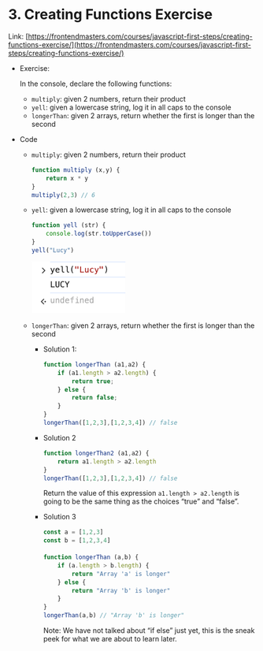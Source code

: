# 3. Creating Functions Exercise

Link: [https://frontendmasters.com/courses/javascript-first-steps/creating-functions-exercise/](https://frontendmasters.com/courses/javascript-first-steps/creating-functions-exercise/)

- Exercise:
    
    In the console, declare the following functions:
    
    - `multiply`: given 2 numbers, return their product
    - `yell`: given a lowercase string, log it in all caps to the console
    - `longerThan`: given 2 arrays, return whether the first is longer than the second

- Code
    - `multiply`: given 2 numbers, return their product
        
        ```jsx
        function multiply (x,y) {
        	return x * y
        }
        multiply(2,3) // 6
        ```
        
    - `yell`: given a lowercase string, log it in all caps to the console
        
        ```jsx
        function yell (str) {
        	console.log(str.toUpperCase())
        }
        yell("Lucy")
        ```
        
        ![image.png](./image/image.png)
        
    - `longerThan`: given 2 arrays, return whether the first is longer than the second
        - Solution 1:
            
            ```jsx
            function longerThan (a1,a2) {
            	if (a1.length > a2.length) {
            		return true;
            	} else {
            		return false;
            	}
            }
            longerThan([1,2,3],[1,2,3,4]) // false
            ```
            
        - Solution 2
            
            ```jsx
            function longerThan2 (a1,a2) {
            	return a1.length > a2.length
            }
            longerThan([1,2,3],[1,2,3,4]) // false
            ```
            
            Return the value of this expression `a1.length > a2.length`  is going to be the same thing as the choices “true” and “false”.
            
        - Solution 3
            
            ```jsx
            const a = [1,2,3]
            const b = [1,2,3,4]
            
            function longerThan (a,b) {
            	if (a.length > b.length) {
            		return "Array 'a' is longer"
            	} else {
            		return "Array 'b' is longer"
            	}
            }
            longerThan(a,b) // "Array 'b' is longer"
            ```
            
            Note: We have not talked about “if else” just yet, this is the sneak peek for what we are about to learn later.